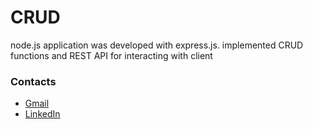 # CRUD

node.js application was developed with express.js. implemented CRUD functions and REST API for interacting with client

### Contacts

- [Gmail](mailto:kirademiurge@yandex.com)
- [LinkedIn](https://www.linkedin.com/in/kirademiurge)
